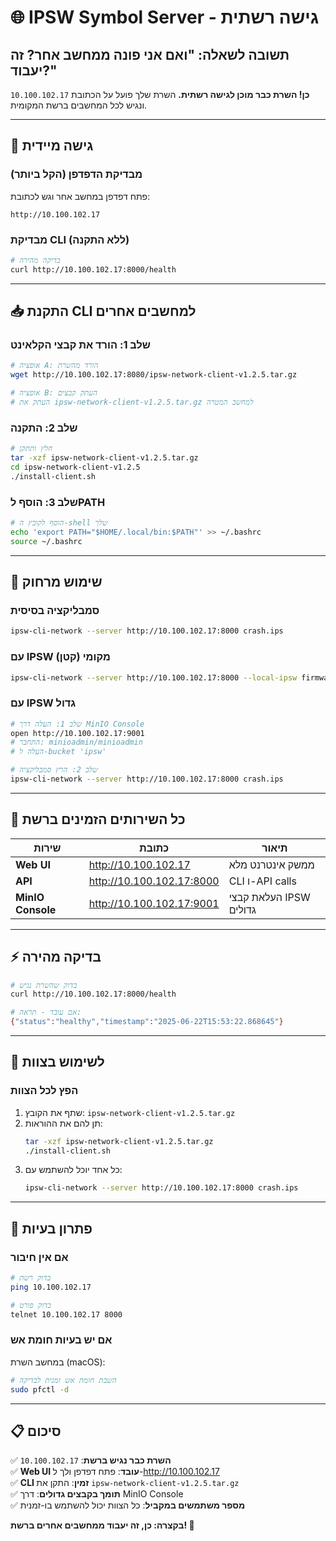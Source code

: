 # 🌐 IPSW Symbol Server - גישה רשתית

## תשובה לשאלה: "ואם אני פונה ממחשב אחר? זה יעבוד?"

**כן! השרת כבר מוכן לגישה רשתית.** השרת שלך פועל על הכתובת `10.100.102.17` ונגיש לכל המחשבים ברשת המקומית.

---

## 🚀 גישה מיידית

### מבדיקת הדפדפן (הקל ביותר)
פתח דפדפן במחשב אחר וגש לכתובת:
```
http://10.100.102.17
```

### מבדיקת CLI (ללא התקנה)
```bash
# בדיקה מהירה
curl http://10.100.102.17:8000/health
```

---

## 📥 התקנת CLI למחשבים אחרים

### שלב 1: הורד את קבצי הקלאינט
```bash
# אופציה A: הורד מהשרת
wget http://10.100.102.17:8080/ipsw-network-client-v1.2.5.tar.gz

# אופציה B: העתק קבצים
# העתק את ipsw-network-client-v1.2.5.tar.gz למחשב המטרה
```

### שלב 2: התקנה
```bash
# חלץ ותתקן
tar -xzf ipsw-network-client-v1.2.5.tar.gz
cd ipsw-network-client-v1.2.5
./install-client.sh
```

### שלב 3: הוסף לPATH
```bash
# הוסף לקובץ ה-shell שלך
echo 'export PATH="$HOME/.local/bin:$PATH"' >> ~/.bashrc
source ~/.bashrc
```

---

## 🎯 שימוש מרחוק

### סמבליקציה בסיסית
```bash
ipsw-cli-network --server http://10.100.102.17:8000 crash.ips
```

### עם IPSW מקומי (קטן)
```bash
ipsw-cli-network --server http://10.100.102.17:8000 --local-ipsw firmware.ipsw crash.ips
```

### עם IPSW גדול
```bash
# שלב 1: העלה דרך MinIO Console
open http://10.100.102.17:9001
# התחבר: minioadmin/minioadmin
# העלה ל-bucket 'ipsw'

# שלב 2: הרץ סמבליקציה
ipsw-cli-network --server http://10.100.102.17:8000 crash.ips
```

---

## 🔗 כל השירותים הזמינים ברשת

| שירות | כתובת | תיאור |
|--------|--------|--------|
| **Web UI** | http://10.100.102.17 | ממשק אינטרנט מלא |
| **API** | http://10.100.102.17:8000 | CLI ו-API calls |
| **MinIO Console** | http://10.100.102.17:9001 | העלאת קבצי IPSW גדולים |

---

## ⚡ בדיקה מהירה

```bash
# בדוק שהשרת נגיש
curl http://10.100.102.17:8000/health

# אם עובד - תראה:
{"status":"healthy","timestamp":"2025-06-22T15:53:22.868645"}
```

---

## 🏢 לשימוש בצוות

### הפץ לכל הצוות
1. שתף את הקובץ: `ipsw-network-client-v1.2.5.tar.gz`
2. תן להם את ההוראות:
   ```bash
   tar -xzf ipsw-network-client-v1.2.5.tar.gz
   ./install-client.sh
   ```
3. כל אחד יוכל להשתמש עם:
   ```bash
   ipsw-cli-network --server http://10.100.102.17:8000 crash.ips
   ```

---

## 🔧 פתרון בעיות

### אם אין חיבור
```bash
# בדוק רשת
ping 10.100.102.17

# בדוק פורט
telnet 10.100.102.17 8000
```

### אם יש בעיות חומת אש
במחשב השרת (macOS):
```bash
# השבת חומת אש זמנית לבדיקה
sudo pfctl -d
```

---

## 📋 סיכום

✅ **השרת כבר נגיש ברשת**: `10.100.102.17`  
✅ **Web UI עובד**: פתח דפדפן ולך ל-http://10.100.102.17  
✅ **CLI זמין**: התקן את `ipsw-network-client-v1.2.5.tar.gz`  
✅ **תומך בקבצים גדולים**: דרך MinIO Console  
✅ **מספר משתמשים במקביל**: כל הצוות יכול להשתמש בו-זמנית  

**בקצרה: כן, זה יעבוד ממחשבים אחרים ברשת! 🎉** 